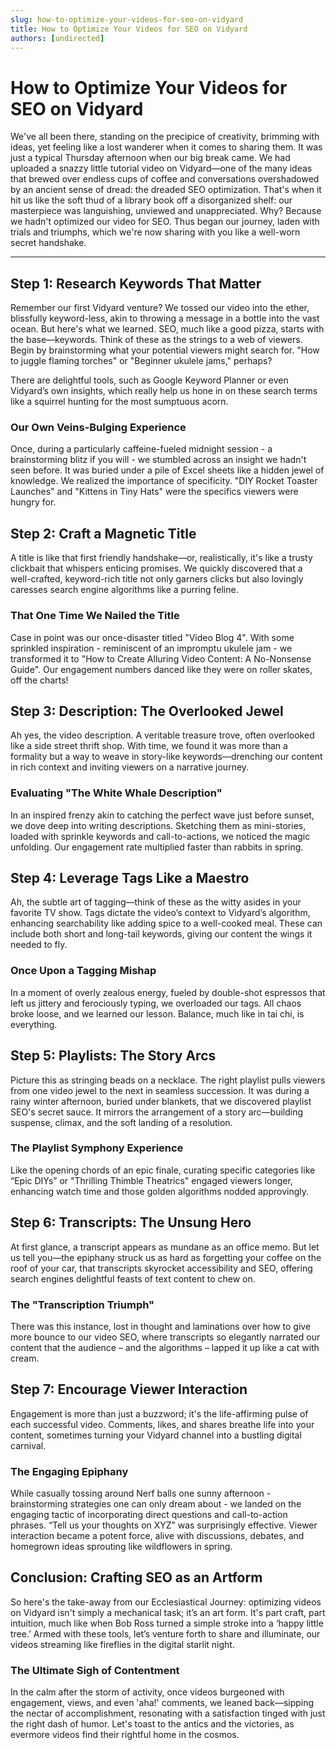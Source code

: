 ```yaml
---
slug: how-to-optimize-your-videos-for-seo-on-vidyard
title: How to Optimize Your Videos for SEO on Vidyard
authors: [undirected]
---
```



# How to Optimize Your Videos for SEO on Vidyard

We've all been there, standing on the precipice of creativity, brimming with ideas, yet feeling like a lost wanderer when it comes to sharing them. It was just a typical Thursday afternoon when our big break came. We had uploaded a snazzy little tutorial video on Vidyard—one of the many ideas that brewed over endless cups of coffee and conversations overshadowed by an ancient sense of dread: the dreaded SEO optimization. That's when it hit us like the soft thud of a library book off a disorganized shelf: our masterpiece was languishing, unviewed and unappreciated. Why? Because we hadn't optimized our video for SEO. Thus began our journey, laden with trials and triumphs, which we're now sharing with you like a well-worn secret handshake.

---

## Step 1: Research Keywords That Matter

Remember our first Vidyard venture? We tossed our video into the ether, blissfully keyword-less, akin to throwing a message in a bottle into the vast ocean. But here's what we learned. SEO, much like a good pizza, starts with the base—keywords. Think of these as the strings to a web of viewers. Begin by brainstorming what your potential viewers might search for. "How to juggle flaming torches" or "Beginner ukulele jams," perhaps?

There are delightful tools, such as Google Keyword Planner or even Vidyard’s own insights, which really help us hone in on these search terms like a squirrel hunting for the most sumptuous acorn.

### Our Own Veins-Bulging Experience

Once, during a particularly caffeine-fueled midnight session - a brainstorming blitz if you will - we stumbled across an insight we hadn't seen before. It was buried under a pile of Excel sheets like a hidden jewel of knowledge. We realized the importance of specificity. "DIY Rocket Toaster Launches" and "Kittens in Tiny Hats" were the specifics viewers were hungry for.

## Step 2: Craft a Magnetic Title

A title is like that first friendly handshake—or, realistically, it's like a trusty clickbait that whispers enticing promises. We quickly discovered that a well-crafted, keyword-rich title not only garners clicks but also lovingly caresses search engine algorithms like a purring feline.

### That One Time We Nailed the Title

Case in point was our once-disaster titled "Video Blog 4". With some sprinkled inspiration - reminiscent of an impromptu ukulele jam - we transformed it to "How to Create Alluring Video Content: A No-Nonsense Guide". Our engagement numbers danced like they were on roller skates, off the charts!

## Step 3: Description: The Overlooked Jewel

Ah yes, the video description. A veritable treasure trove, often overlooked like a side street thrift shop. With time, we found it was more than a formality but a way to weave in story-like keywords—drenching our content in rich context and inviting viewers on a narrative journey.

### Evaluating "The White Whale Description"

In an inspired frenzy akin to catching the perfect wave just before sunset, we dove deep into writing descriptions. Sketching them as mini-stories, loaded with sprinkle keywords and call-to-actions, we noticed the magic unfolding. Our engagement rate multiplied faster than rabbits in spring.

## Step 4: Leverage Tags Like a Maestro

Ah, the subtle art of tagging—think of these as the witty asides in your favorite TV show. Tags dictate the video’s context to Vidyard’s algorithm, enhancing searchability like adding spice to a well-cooked meal. These can include both short and long-tail keywords, giving our content the wings it needed to fly.

### Once Upon a Tagging Mishap

In a moment of overly zealous energy, fueled by double-shot espressos that left us jittery and ferociously typing, we overloaded our tags. All chaos broke loose, and we learned our lesson. Balance, much like in tai chi, is everything.

## Step 5: Playlists: The Story Arcs

Picture this as stringing beads on a necklace. The right playlist pulls viewers from one video jewel to the next in seamless succession. It was during a rainy winter afternoon, buried under blankets, that we discovered playlist SEO's secret sauce. It mirrors the arrangement of a story arc—building suspense, climax, and the soft landing of a resolution.

### The Playlist Symphony Experience

Like the opening chords of an epic finale, curating specific categories like “Epic DIYs” or "Thrilling Thimble Theatrics" engaged viewers longer, enhancing watch time and those golden algorithms nodded approvingly.

## Step 6: Transcripts: The Unsung Hero

At first glance, a transcript appears as mundane as an office memo. But let us tell you—the epiphany struck us as hard as forgetting your coffee on the roof of your car, that transcripts skyrocket accessibility and SEO, offering search engines delightful feasts of text content to chew on.

### The "Transcription Triumph"

There was this instance, lost in thought and laminations over how to give more bounce to our video SEO, where transcripts so elegantly narrated our content that the audience – and the algorithms – lapped it up like a cat with cream.

## Step 7: Encourage Viewer Interaction

Engagement is more than just a buzzword; it's the life-affirming pulse of each successful video. Comments, likes, and shares breathe life into your content, sometimes turning your Vidyard channel into a bustling digital carnival.

### The Engaging Epiphany

While casually tossing around Nerf balls one sunny afternoon - brainstorming strategies one can only dream about - we landed on the engaging tactic of incorporating direct questions and call-to-action phrases. “Tell us your thoughts on XYZ” was surprisingly effective. Viewer interaction became a potent force, alive with discussions, debates, and homegrown ideas sprouting like wildflowers in spring.

## Conclusion: Crafting SEO as an Artform

So here's the take-away from our Ecclesiastical Journey: optimizing videos on Vidyard isn't simply a mechanical task; it’s an art form. It's part craft, part intuition, much like when Bob Ross turned a simple stroke into a ‘happy little tree.’ Armed with these tools, let’s venture forth to share and illuminate, our videos streaming like fireflies in the digital starlit night.

### The Ultimate Sigh of Contentment

In the calm after the storm of activity, once videos burgeoned with engagement, views, and even 'aha!' comments, we leaned back—sipping the nectar of accomplishment, resonating with a satisfaction tinged with just the right dash of humor. Let's toast to the antics and the victories, as evermore videos find their rightful home in the cosmos.